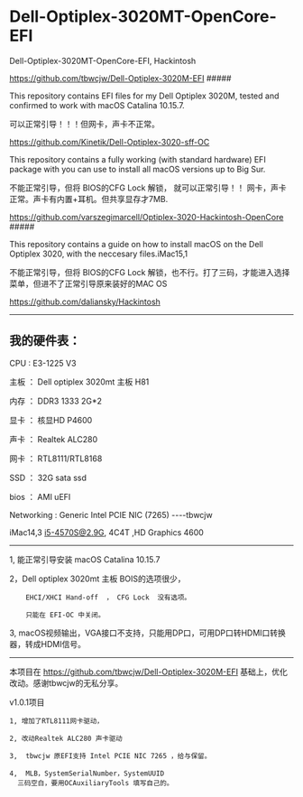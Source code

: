 # Dell-Optiplex-3020MT-OpenCore-EFI
Dell-Optiplex-3020MT-OpenCore-EFI, Hackintosh



https://github.com/tbwcjw/Dell-Optiplex-3020M-EFI         #####

This repository contains EFI files for my Dell Optiplex 3020M, tested and confirmed to work with macOS Catalina 10.15.7.

可以正常引导！！！但网卡，声卡不正常。


https://github.com/Kinetik/Dell-Optiplex-3020-sff-OC

This repository contains a fully working (with standard hardware) EFI package with you can use to install all macOS versions up to Big Sur.

不能正常引导，但将 BIOS的CFG Lock 解锁， 就可以正常引导！！ 网卡，声卡正常。声卡有内置+耳机。但共享显存才7MB.

https://github.com/varszegimarcell/Optiplex-3020-Hackintosh-OpenCore         #####

This repository contains a guide on how to install macOS on the Dell Optiplex 3020, with the neccesary files.iMac15,1

不能正常引导，但将 BIOS的CFG Lock 解锁，也不行。打了三码，才能进入选择菜单，但进不了正常引导原来装好的MAC OS

https://github.com/daliansky/Hackintosh

-------------------------------------------------------------------

## 我的硬件表：

CPU  :  E3-1225 V3

主板 ：  Dell optiplex 3020mt 主板    H81  

内存  ： DDR3 1333 2G*2

显卡 ：  核显HD P4600

声卡 ：  Realtek ALC280 

网卡 ：  RTL8111/RTL8168

SSD  ：  32G sata ssd

bios ：  AMI uEFI

Networking : Generic Intel PCIE NIC (7265) ----tbwcjw

iMac14,3 i5-4570S@2.9G, 4C4T ,HD Graphics 4600

-------------------------------------------------------------------

1, 能正常引导安装 macOS Catalina 10.15.7

2，Dell optiplex 3020mt 主板 BOIS的选项很少， 

        EHCI/XHCI Hand-off  ， CFG Lock  没有选项。
    
        只能在 EFI-OC 中关闭。

3, macOS视频输出，VGA接口不支持，只能用DP口，可用DP口转HDMI口转换器，转成HDMI信号。



-------------------------------------------------------------------

本项目在 https://github.com/tbwcjw/Dell-Optiplex-3020M-EFI  基础上，优化改动。感谢tbwcjw的无私分享。


v1.0.1项目

    1, 增加了RTL8111网卡驱动，  

    2, 改动Realtek ALC280 声卡驱动

    3,  tbwcjw 原EFI支持 Intel PCIE NIC 7265 ，给与保留。

    4,  MLB，SystemSerialNumber，SystemUUID
      三码空白，要用OCAuxiliaryTools 填写自己的。
      








